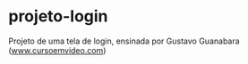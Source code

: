 # projeto-login
Projeto de uma tela de login, ensinada por Gustavo Guanabara (www.cursoemvideo.com)
